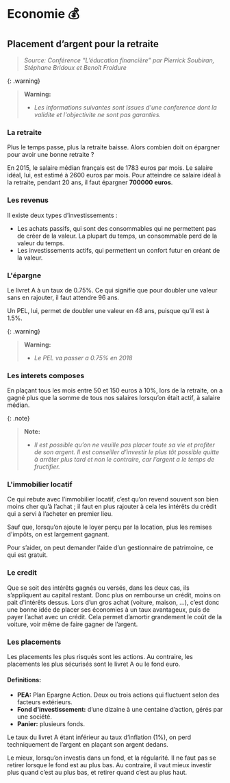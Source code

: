 # Economie :moneybag:
## Placement d’argent pour la retraite
> *Source: Conférence ”L’éducation financière” par Pierrick Soubiran, Stéphane Bridoux et Benoît Froidure*

{: .warning}
> **Warning:**
>
> - *Les informations suivantes sont issues d'une conference dont la validite et l'objectivite ne sont pas garanties.*

### La retraite
Plus le temps passe, plus la retraite baisse. Alors combien doit on épargner pour avoir une bonne retraite ?

En 2015, le salaire médian français est de 1783 euros par mois. Le salaire idéal, lui, est estimé à 2600 euros par mois. Pour atteindre ce salaire idéal à la retraite, pendant 20 ans, il faut épargner **700000 euros**.

### Les revenus
Il existe deux types d’investissements :
- Les achats passifs, qui sont des consommables qui ne permettent pas de créer de la valeur. La plupart du temps, un consommable perd de la valeur du temps.
- Les investissements actifs, qui permettent un confort futur en créant de la valeur.

### L'épargne
Le livret A à un taux de 0.75%. Ce qui signifie que pour doubler une valeur sans en rajouter, il faut attendre 96 ans.

Un PEL, lui, permet de doubler une valeur en 48 ans, puisque qu’il est à 1.5%.

{: .warning}
> **Warning:**
>
> - *Le PEL va passer a 0.75% en 2018*

### Les interets composes
En plaçant tous les mois entre 50 et 150 euros à 10%, lors de la retraite, on a gagné plus que la somme de tous nos salaires lorsqu’on était actif, à salaire médian.

{: .note}
> **Note:**
>
> - *Il est possible qu’on ne veuille pas placer toute sa vie et profiter de son argent. Il est conseiller d’investir le plus tôt possible quitte à arrêter plus tard et non le contraire, car l’argent a le temps de fructifier.*

### L'immobilier locatif
Ce qui rebute avec l’immobilier locatif, c’est qu’on revend souvent son bien moins cher qu’à l’achat ; il faut en plus rajouter à cela les intérêts du crédit qui a servi à l’acheter en premier lieu.

Sauf que, lorsqu’on ajoute le loyer perçu par la location, plus les remises d'impôts, on est largement gagnant.

Pour s’aider, on peut demander l’aide d’un gestionnaire de patrimoine, ce qui est gratuit.

### Le credit
Que se soit des intérêts gagnés ou versés, dans les deux cas, ils s’appliquent au capital restant. Donc plus on rembourse un crédit, moins on pait d'intérêts dessus. Lors d’un gros achat (voiture, maison, ...), c’est donc une bonne idée de placer ses économies à un taux avantageux, puis de payer l’achat avec un crédit. Cela permet d’amortir grandement le coût de la voiture, voir même de faire gagner de l’argent.

### Les placements
Les placements les plus risqués sont les actions. Au contraire, les placements les plus sécurisés sont le livret A ou le fond euro.

#### Definitions:
- **PEA:** Plan Epargne Action. Deux ou trois actions qui fluctuent selon des facteurs extérieurs.
- **Fond d'investissement:** d’une dizaine à une centaine d’action, gérés par une société.
- **Panier:** plusieurs fonds.

Le taux du livret A étant inférieur au taux d’inflation (1%), on perd techniquement de l’argent en plaçant son argent dedans.

Le mieux, lorsqu’on investis dans un fond, et la régularité. Il ne faut pas se retirer lorsque le fond est au plus bas. Au contraire, il vaut mieux investir plus quand c’est au plus bas, et retirer quand c’est au plus haut.
